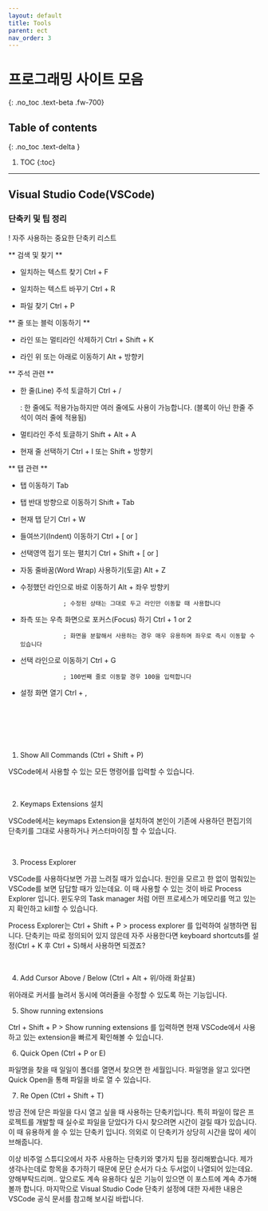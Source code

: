```yaml
---
layout: default
title: Tools
parent: ect
nav_order: 3
---
```


# 프로그래밍 사이트 모음
{: .no_toc .text-beta .fw-700}

## Table of contents
{: .no_toc .text-delta }

1. TOC
{:toc}

---

## Visual Studio Code(VSCode) 

### 단축키 및 팁 정리

! 자주 사용하는 중요한 단축키 리스트

** 검색 및 찾기 **

- 일치하는 텍스트 찾기   Ctrl +  F 

- 일치하는 텍스트 바꾸기   Ctrl +  R 

- 파일 찾기   Ctrl +  P 


** 줄 또는 블럭 이동하기 **

- 라인 또는 멀티라인 삭제하기   Ctrl +  Shift +  K 

- 라인 위 또는 아래로 이동하기   Alt +  방향키 


** 주석 관련 **

- 한 줄(Line)  주석 토글하기  Ctrl +  / 

   : 한 줄에도 적용가능하지만 여러 줄에도 사용이 가능합니다. (블록이 아닌 한줄 주석이 여러 줄에 적용됨)

- 멀티라인 주석 토글하기   Shift +  Alt +  A 

- 현재 줄 선택하기   Ctrl +  I   또는   Shift +  방향키 


** 탭 관련 **

- 탭 이동하기   Tab 

- 탭 반대 방향으로 이동하기   Shift +  Tab 

- 현재 탭 닫기  Ctrl +  W  

- 들여쓰기(Indent) 이동하기   Ctrl +  [   or   ] 

- 선택영역 접기 또는 펼치기   Ctrl +  Shift +  [   or   ] 

- 자동 줄바꿈(Word Wrap) 사용하기(토글)   Alt +  Z 

- 수정했던 라인으로 바로 이동하기   Alt +  좌우 방향키 

                  ; 수정된 상태는 그대로 두고 라인만 이동할 때 사용합니다

- 좌측 또는 우측 화면으로 포커스(Focus) 하기   Ctrl +  1   or   2 

                  ; 화면을 분할해서 사용하는 경우 매우 유용하며 좌우로 즉시 이동할 수 있습니다

- 선택 라인으로 이동하기   Ctrl +  G 

                  ; 100번째 줄로 이동할 경우 100을 입력합니다

- 설정 화면 열기   Ctrl  +  , 

​

​

​

1. Show All Commands (Ctrl + Shift + P)

VSCode에서 사용할 수 있는 모든 명령어를 입력할 수 있습니다.  


​

2. Keymaps Extensions 설치

VSCode에서는 keymaps Extension을 설치하여 본인이 기존에 사용하던 편집기의 단축키를 그대로 사용하거나 커스터마이징 할 수 있습니다.  



​

3. Process Explorer

VSCode를 사용하다보면 가끔 느려질 때가 있습니다. 원인을 모르고 한 없이 멈춰있는 VSCode를 보면 답답할 때가 있는데요. 이 때 사용할 수 있는 것이 바로 Process Explorer 입니다. 윈도우의 Task manager 처럼 어떤 프로세스가 메모리를 먹고 있는지 확인하고 kill할 수 있습니다. 


Process Explorer는 Ctrl + Shift + P > process explorer 를 입력하여 실행하면 됩니다. 단축키는 따로 정의되어 있지 않은데 자주 사용한다면 keyboard shortcuts를 설정(Ctrl + K 후 Ctrl + S)해서 사용하면 되겠죠?

 


​

4. Add Cursor Above / Below (Ctrl + Alt + 위/아래 화살표)

위아래로 커서를 늘려서 동시에 여러줄을 수정할 수 있도록 하는 기능입니다.  


 

5. Show running extensions

Ctrl + Shift + P > Show running extensions 를 입력하면 현재 VSCode에서 사용하고 있는 extension을 빠르게 확인해볼 수 있습니다. 


 

6. Quick Open (Ctrl + P or E)

파일명을 찾을 때 일일이 폴더를 열면서 찾으면 한 세월입니다. 파일명을 알고 있다면 Quick Open을 통해 파일을 바로 열 수 있습니다. 


 

7. Re Open (Ctrl + Shift + T)

방금 전에 닫은 파일을 다시 열고 싶을 때 사용하는 단축키입니다. 특히 파일이 많은 프로젝트를 개발할 때 실수로 파일을 닫았다가 다시 찾으려면 시간이 걸릴 때가 있습니다. 이 때 유용하게 쓸 수 있는 단축키 입니다. 의외로 이 단축키가 상당히 시간을 많이 세이브해줍니다.

 

이상 비주얼 스튜디오에서 자주 사용하는 단축키와 몇가지 팁을 정리해봤습니다. 제가 생각나는데로 항목을 추가하기 때문에 문단 순서가 다소 두서없이 나열되어 있는데요. 양해부탁드리며.. 앞으로도 계속 유용하다 싶은 기능이 있으면 이 포스트에 계속 추가해볼까 합니다. 마지막으로 Visual Studio Code 단축키 설정에 대한 자세한 내용은 VSCode 공식 문서를 참고해 보시길 바랍니다.

    